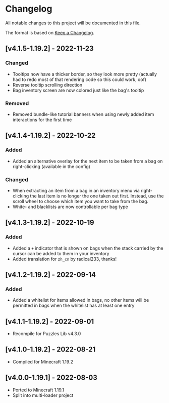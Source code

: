 # Changelog
All notable changes to this project will be documented in this file.

The format is based on [Keep a Changelog].

## [v4.1.5-1.19.2] - 2022-11-23
### Changed
- Tooltips now have a thicker border, so they look more pretty (actually had to redo most of that rendering code so this could work, oof)
- Reverse tooltip scrolling direction
- Bag inventory screen are now colored just like the bag's tooltip
### Removed
- Removed bundle-like tutorial banners when using newly added item interactions for the first time 

## [v4.1.4-1.19.2] - 2022-10-22
### Added
- Added an alternative overlay for the next item to be taken from a bag on right-clicking (available in the config)
### Changed
- When extracting an item from a bag in an inventory menu via right-clicking the last item is no longer the one taken out first. Instead, use the scroll wheel to choose which item you want to take from the bag.
- White- and blacklists are now controllable per bag type

## [v4.1.3-1.19.2] - 2022-10-19
### Added
- Added a `+` indicator that is shown on bags when the stack carried by the cursor can be added to them in your inventory
- Added translation for `zh_cn` by radical233, thanks!

## [v4.1.2-1.19.2] - 2022-09-14
### Added
- Added a whitelist for items allowed in bags, no other items will be permitted in bags when the whitelist has at least one entry

## [v4.1.1-1.19.2] - 2022-09-01
- Recompile for Puzzles Lib v4.3.0

## [v4.1.0-1.19.2] - 2022-08-21
- Compiled for Minecraft 1.19.2

## [v4.0.0-1.19.1] - 2022-08-03
- Ported to Minecraft 1.19.1
- Split into multi-loader project

[Keep a Changelog]: https://keepachangelog.com/en/1.0.0/
